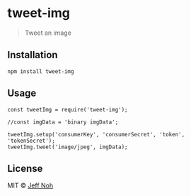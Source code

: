 # tweet-img

> Tweet an image

## Installation

```
npm install tweet-img
```

## Usage
```
const tweetImg = require('tweet-img');

//const imgData = 'binary imgData';

tweetImg.setup('consumerKey', 'consumerSecret', 'token', 'tokenSecret');
tweetImg.tweet('image/jpeg', imgData);

```

## License
MIT © [Jeff Noh](jnoh.net)

